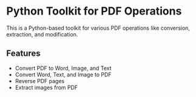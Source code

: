# Python Toolkit for PDF Operations  

This is a Python-based toolkit for various PDF operations like conversion, extraction, and modification.

## Features  
- Convert PDF to Word, Image, and Text  
- Convert Word, Text, and Image to PDF  
- Reverse PDF pages  
- Extract images from PDF  
